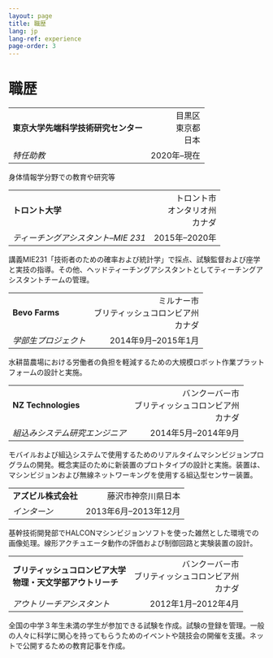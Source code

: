 ```yaml
---
layout: page
title: 職歴
lang: jp
lang-ref: experience
page-order: 3
---
```


# 職歴

| | |
|:--|--:|
|**東京大学先端科学技術研究センター**|目黒区<br/>東京都<br/>日本|
|*特任助教*|2020年–現在|

身体情報学分野での教育や研究等

| | |
|:--|--:|
|**トロント大学**|トロント市<br/>オンタリオ州<br/>カナダ|
|*ティーチングアシスタント–MIE 231*|2015年–2020年|

講義MIE231「技術者のための確率および統計学」で採点、試験監督および座学と実技の指導。その他、ヘッドティーチングアシスタントとしてティーチングアシスタントチームの管理。

| | |
|:--|--:|
|**Bevo Farms**|ミルナー市<br/>ブリティッシュコロンビア州<br/>カナダ|
|*学部生プロジェクト*|2014年9月–2015年1月|

水耕苗農場における労働者の負担を軽減するための大規模ロボット作業プラットフォームの設計と実施。

| | |
|:--|--:|
|**NZ Technologies**|バンクーバー市<br/>ブリティッシュコロンビア州<br/>カナダ|
|*組込みシステム研究エンジニア*|2014年5月–2014年9月|

モバイルおよび組込システムで使用するためのリアルタイムマシンビジョンプログラムの開発。概念実証のために新装置のプロトタイプの設計と実施。装置は、マシンビジョンおよび無線ネットワーキングを使用する組込型センサー装置。

| | |
|:--|--:|
|**アズビル株式会社**|藤沢市神奈川県日本|
|*インターン*|2013年6月–2013年12月|

基幹技術開発部でHALCONマシンビジョンソフトを使った雑然とした環境での画像処理。線形アクチュエータ動作の評価および制御回路と実験装置の設計。

| | |
|:--|--:|
|**ブリティッシュコロンビア大学<br/>物理・天文学部アウトリーチ**|バンクーバー市<br/>ブリティッシュコロンビア州<br/>カナダ|
|*アウトリーチアシスタント*|2012年1月–2012年4月|

全国の中学３年生未満の学生が参加できる試験を作成。試験の登録を管理。一般の人々に科学に関心を持ってもらうためのイベントや競技会の開催を支援。ネットで公開するための教育記事を作成。